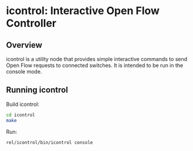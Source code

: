 # icontrol: Interactive Open Flow Controller

## Overview

icontrol is a utility node that provides simple interactive commands
to send Open Flow requests to connected switches.  It is intended
to be run in the console mode.

## Running icontrol

Build icontrol:

```bash
cd icontrol
make
```

Run:

```bash
rel/icontrol/bin/icontrol console
```
